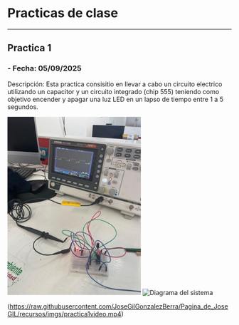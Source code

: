# **Practicas de clase**
---
## **Practica 1**
### - **Fecha:** 05/09/2025

Descripción: Esta practica consisitio en llevar a cabo un circuito electrico utilizando un capacitor y un circuito integrado (chip 555) teniendo como objetivo encender y apagar una luz LED en un lapso de tiempo entre 1 a 5 segundos.

<img src="recursos/imgs/practica1img.jfif" alt="Diagrama del sistema" width="300">  <img src="recursos/imgs/practica1video.mp4" alt="Diagrama del sistema" width="300">  

(https://raw.githubusercontent.com/JoseGilGonzalezBerra/Pagina_de_JoseGIL/recursos/imgs/practica1video.mp4)

